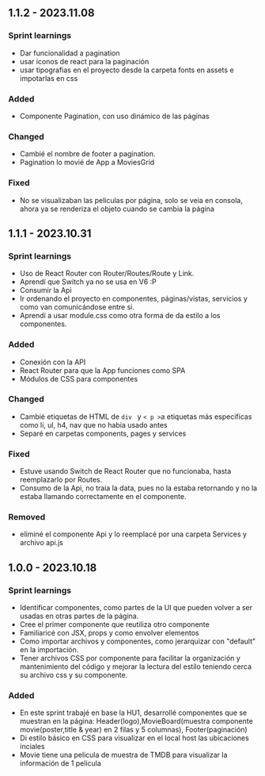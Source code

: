 ## 1.1.2 - 2023.11.08

### Sprint learnings
- Dar funcionalidad a pagination
- usar iconos de react para la paginación
- usar tipografias en el proyecto desde la carpeta fonts en assets e impotarlas en css


### Added
- Componente Pagination, con uso dinámico de las páginas

### Changed

- Cambié el nombre de footer a pagination.
- Pagination lo movié de App a MoviesGrid


### Fixed

- No se visualizaban las peliculas por página, solo se veia en consola, ahora ya se renderiza el objeto cuando se cambia la página



## 1.1.1 - 2023.10.31

### Sprint learnings

- Uso de React Router con Router/Routes/Route y Link.
- Aprendí que Switch ya no se usa en V6 :P
- Consumir la Api
- Ir ordenando el proyecto en componentes, páginas/vistas, servicios y como van comunicándose entre si.
- Aprendí a usar module.css como otra forma de da estilo a los componentes.

### Added
- Conexión con la API
- React Router para que la App funciones como SPA
- Módulos de CSS para componentes


### Changed

- Cambié etiquetas de HTML de `div ` y `< p >`a etiquetas más especificas como li, ul, h4, nav que no habia usado antes
- Separé en carpetas components, pages y services

### Fixed

- Estuve usando Switch de React Router que no funcionaba, hasta reemplazarlo por Routes.
- Consumo de la Api, no traia la data, pues no la estaba retornando y no la estaba llamando correctamente en el componente.

### Removed

- eliminé el componente Api y lo reemplacé por una carpeta Services y archivo api.js


## 1.0.0 - 2023.10.18



### Sprint learnings

- Identificar componentes, como partes de la UI que pueden volver a ser usadas en otras partes de la página.
- Cree el primer componente que reutiliza otro componente
- Familiaricé con JSX, props y como envolver elementos
- Como importar archivos y componentes, como jerarquizar con "default" en la importación.
- Tener archivos CSS por componente para facilitar la organización y mantenimiento del código y mejorar la lectura del estilo teniendo cerca su archivo css y su componente.

### Added

- En este sprint trabajé en base la HU1, desarrollé componentes que se muestran en la página: Header(logo),MovieBoard(muestra componente movie(poster,title & year) en 2 filas y 5 columnas), Footer(paginación)
- Di estilo básico en CSS para visualizar en el local host las ubicaciones inciales
- Movie tiene una pelicula de muestra de TMDB para visualizar la información de 1 pelicula

